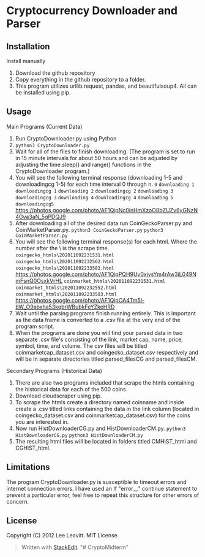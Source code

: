 ﻿# Cryptocurrency Downloader and Parser

## Installation
Install manually

1.  Download the github repository
2.  Copy everything in the github repository to a folder.
3. This program utilizes urllib.request, pandas, and beautifulsoup4. All can be installed using pip.
## Usage

Main Programs (Current Data)

1. Run CryptoDownloader.py using Python
2. `python3 CryptoDownloader.py`
3. Wait for all of the files to finish downloading. (The program is set to run in 15 minute intervals for about 50 hours and can be adjusted by adjusting the time.sleep() and range() functions in the CryptoDownloader program.)
4. You will see the following terminal response (downloading 1-5 and downloadingcg 1-5) for each time interval 0 through n.
`0`
`downloading 1`
`downloadingcg 1`
`downloading 2`
`downloadingcg 2`
`downloading 3`
`downloadingcg 3`
`downloading 4`
`downloadingcg 4`
`downloading 5`
`downloadingcg5`
https://photos.google.com/photo/AF1QipNc0inHmXzoO8bZUZv6yGNzN4Gva3aN_5gPDQJ9
5. After downloading all of the desired data run CoinGeckoParser.py and CoinMarketParser.py.
`python3 CoinGeckoParser.py`
`python3 CoinMarketParser.py`
6. You will see the following terminal response(s) for each html. Where the number after the \ is the scrape time.
`coingecko_htmls\202011092231531.html`
`coingecko_htmls\202011092232562.html`
`coingecko_htmls\202011092233583.html`
https://photos.google.com/photo/AF1QipPQH9Uv0xjysYm4rAw3iL049NmFsnQ0OsxkVrHL
`coinmarket_htmls\202011092231531.html`
`coinmarket_htmls\202011092232552.html`
`coinmarket_htmls\202011092233583.html`
https://photos.google.com/photo/AF1QipOA4Tm5l-bW_O9abxha53kqbrWBubkFeYZkeHRD
7. Wait until the parsing programs finish running entirely. This is important as the data frame is converted to a .csv file at the very end of the program script. 
8. When the programs are done you will find your parsed data in two separate .csv file's consisting of the link, market cap, name, price, symbol, time, and volume. The csv files will be titled coinmarketcap_dataset.csv and coingecko_dataset.csv respectively and will be in separate directories titled parsed_filesCG and parsed_filesCM.

Secondary Programs (Historical Data)

 1. There are also two programs included that scrape the htmls containing the historical data for each of the 500 coins.
 2. Download cloudscraper using pip.
 3. To scrape the htmls create a directory named coinname and inside create a .csv titled links containing the data in the link column (located in coingecko_dataset.csv and coinmarketcap_dataset.csv) for the coins you are interested in.
 4. Now run HistDownloaderCG.py and HistDownloaderCM.py.
`python3 HistDownloaderCG.py`
`python3 HistDownloaderCM.py`
5. The resulting html files will be located in folders titled CMHIST_html and CGHIST_html.

## Limitations
The program CryptoDownloader.py is susceptible to timeout errors and internet connection errors. I have used an If "error__" continue statement to prevent a particular error, feel free to repeat this structure for other errors of concern.
 ## License
 Copyright (C) 2012 Lee Leavitt. MIT License.


> Written with [StackEdit](https://stackedit.io/).
"# CryptoMidterm" 

